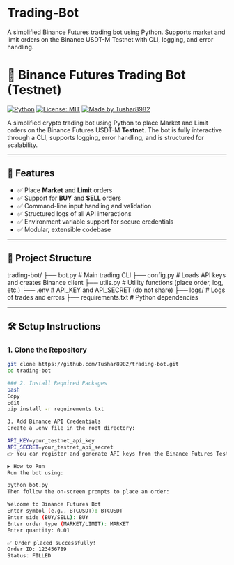 # Trading-Bot
A simplified Binance Futures trading bot using Python. Supports market and limit orders on the Binance USDT-M Testnet with CLI, logging, and error handling.

# 🤖 Binance Futures Trading Bot (Testnet)

[![Python](https://img.shields.io/badge/Python-3.10-blue.svg)](https://www.python.org/)
[![License: MIT](https://img.shields.io/badge/License-MIT-green.svg)](https://opensource.org/licenses/MIT)
[![Made by Tushar8982](https://img.shields.io/badge/Made%20by-Tushar8982-blue)](https://github.com/Tushar8982)

A simplified crypto trading bot using Python to place Market and Limit orders on the Binance Futures USDT-M **Testnet**. The bot is fully interactive through a CLI, supports logging, error handling, and is structured for scalability.

---

## 🚀 Features

- ✅ Place **Market** and **Limit** orders
- ✅ Support for **BUY** and **SELL** orders
- ✅ Command-line input handling and validation
- ✅ Structured logs of all API interactions
- ✅ Environment variable support for secure credentials
- ✅ Modular, extensible codebase

---

## 📂 Project Structure

trading-bot/
├── bot.py # Main trading CLI
├── config.py # Loads API keys and creates Binance client
├── utils.py # Utility functions (place order, log, etc.)
├── .env # API_KEY and API_SECRET (do not share)
├── logs/ # Logs of trades and errors
├── requirements.txt # Python dependencies


---

## 🛠 Setup Instructions

### 1. Clone the Repository

```bash
git clone https://github.com/Tushar8982/trading-bot.git
cd trading-bot

### 2. Install Required Packages
bash
Copy
Edit
pip install -r requirements.txt

3. Add Binance API Credentials
Create a .env file in the root directory:

API_KEY=your_testnet_api_key
API_SECRET=your_testnet_api_secret
👉 You can register and generate API keys from the Binance Futures Testnet.

▶️ How to Run
Run the bot using:

python bot.py
Then follow the on-screen prompts to place an order:

Welcome to Binance Futures Bot
Enter symbol (e.g., BTCUSDT): BTCUSDT
Enter side (BUY/SELL): BUY
Enter order type (MARKET/LIMIT): MARKET
Enter quantity: 0.01

✅ Order placed successfully!
Order ID: 123456789
Status: FILLED
